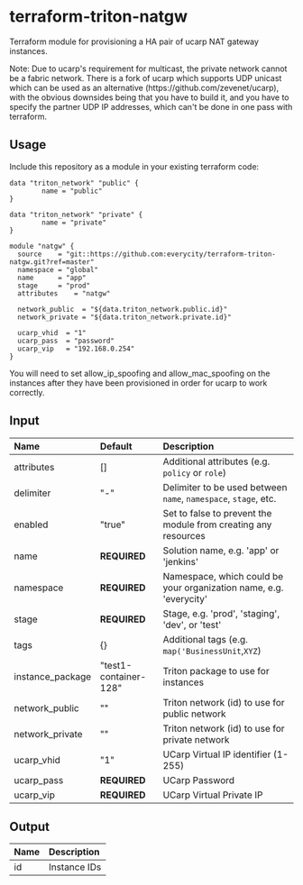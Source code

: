 # terraform-triton-natgw

Terraform module for provisioning a HA pair of ucarp NAT gateway instances.

<aside class="notice">
Note: Due to ucarp's requirement for multicast, the private network cannot
be a fabric network. There is a fork of ucarp which supports UDP unicast
which can be used as an alternative (https://github.com/zevenet/ucarp),
with the obvious downsides being that you have to build it, and you have
to specify the partner UDP IP addresses, which can't be done in one pass
with terraform.
</aside>

## Usage

Include this repository as a module in your existing terraform code:

```hcl
data "triton_network" "public" {
        name = "public"
}

data "triton_network" "private" {
        name = "private"
}

module "natgw" {
  source	= "git::https://github.com:everycity/terraform-triton-natgw.git?ref=master"
  namespace	= "global"
  name		= "app"
  stage		= "prod"
  attributes	= "natgw"

  network_public  = "${data.triton_network.public.id}"
  network_private = "${data.triton_network.private.id}"

  ucarp_vhid  = "1"
  ucarp_pass  = "password"
  ucarp_vip   = "192.168.0.254"
}
```

<aside class="warning">
You will need to set allow_ip_spoofing and allow_mac_spoofing on the instances after they have
been provisioned in order for ucarp to work correctly.
</aside>

## Input

<!--------------------------------REQUIRE POSTPROCESSING-------------------------------->
|  Name |  Default  |  Description  |
|:------|:----------|:--------------|
| attributes |[] | Additional attributes (e.g. `policy` or `role`)|
| delimiter |"-" | Delimiter to be used between `name`, `namespace`, `stage`, etc.|
| enabled |"true" | Set to false to prevent the module from creating any resources|
| name |__REQUIRED__ | Solution name, e.g. 'app' or 'jenkins'|
| namespace |__REQUIRED__ | Namespace, which could be your organization name, e.g. 'everycity'|
| stage |__REQUIRED__ | Stage, e.g. 'prod', 'staging', 'dev', or 'test'|
| tags |{} | Additional tags (e.g. `map('BusinessUnit`,`XYZ`)|
| instance_package | "test1-container-128" | Triton package to use for instances |
| network_public | "" | Triton network (id) to use for public network |
| network_private | "" | Triton network (id) to use for private network |
| ucarp_vhid | "1" | UCarp Virtual IP identifier (1-255) |
| ucarp_pass | __REQUIRED__ | UCarp Password |
| ucarp_vip | __REQUIRED__ | UCarp Virtual Private IP |


## Output

| Name             |        Description                                               |
|:-----------------|:-----------------------------------------------------------------|
| id               | Instance IDs                                                     |

